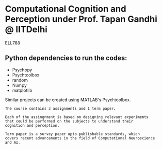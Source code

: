 # Computational Cognition and Perception under Prof. Tapan Gandhi @ IITDelhi
ELL788

## Python dependencies to run the codes:
* Psychopy
* Psychtoolbox
* random
* Numpy
* matplotlib


Similar projects can be created using MATLAB's Psychtoolbox.
```
The course contains 3 assignments and 1 term paper.

Each of the assingnment is based on designing relevant experiments 
that could be performed on the subjects to understand their
cognition and perception.

Term paper is a survey paper upto publishable standards, which 
covers recent advancements in the field of Computational Neuroscience and AI.
```
